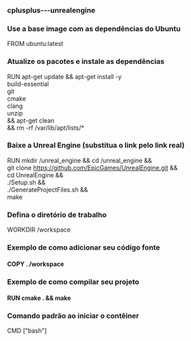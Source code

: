 ### cplusplus---unrealengine
### Use a base image com as dependências do Ubuntu
FROM ubuntu:latest

### Atualize os pacotes e instale as dependências
RUN apt-get update && apt-get install -y \
    build-essential \
    git \
    cmake \
    clang \
    unzip \
    && apt-get clean \
    && rm -rf /var/lib/apt/lists/*

### Baixe a Unreal Engine (substitua o link pelo link real)
RUN mkdir /unreal_engine && cd /unreal_engine && \
    git clone https://github.com/EpicGames/UnrealEngine.git && \
    cd UnrealEngine && \
    ./Setup.sh && \
    ./GenerateProjectFiles.sh && \
    make

### Defina o diretório de trabalho
WORKDIR /workspace

### Exemplo de como adicionar seu código fonte
#### COPY . /workspace

### Exemplo de como compilar seu projeto
#### RUN cmake . && make

### Comando padrão ao iniciar o contêiner
CMD ["bash"]

